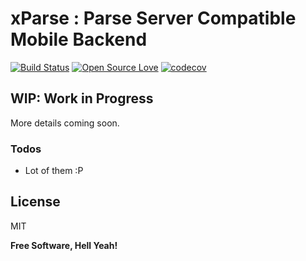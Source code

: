 # xParse : Parse Server Compatible Mobile Backend
[![Build Status](https://travis-ci.org/itsbalamurali/parse-server.svg?branch=master)](https://travis-ci.org/itsbalamurali/parse-server) [![Open Source Love](https://badges.frapsoft.com/os/v1/open-source.png?v=103)](https://github.com/ellerbrock/open-source-badge/) [![codecov](https://codecov.io/gh/itsbalamurali/parse-server/branch/master/graph/badge.svg)](https://codecov.io/gh/itsbalamurali/parse-server)


## WIP: Work in Progress
More details coming soon.

### Todos

 - Lot of them :P

License
----
MIT

**Free Software, Hell Yeah!**